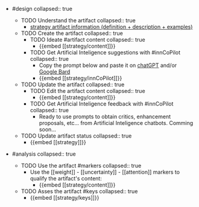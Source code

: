 
- #design
   collapsed:: true
  - TODO Understand the artifact
    collapsed:: true
    - [strategy artifact information (definition + description + examples)](https://go.innbok.com/#/page/innBoK%2Fstrategy%2Finfo)
  - TODO Create the artifact
     collapsed:: true
    - TODO Ideate #artifact content
      collapsed:: true
      - {{embed [[strategy/content]]}}
    - TODO Get Artificial Inteligence suggestions with #innCoPilot
      collapsed:: true
      - Copy the prompt below and paste it on [chatGPT](https://chat.openai.com) and/or [Google Bard](https://bard.google.com/chat)
      - {{embed [[strategy/innCoPilot]]}}
  - TODO Update the artifact
    collapsed:: true
    - TODO Edit the artifact content
     collapsed:: true
      - {{embed [[strategy/content]]}}
    - TODO Get Artificial Inteligence feedback with #innCoPilot
      collapsed:: true
      - Ready to use prompts to obtain critics, enhancement proposals, etc... from Artificial Inteligence chatbots. Comming soon...
  - TODO Update artifact status
    collapsed:: true
    - {{embed [[strategy]]}}


- #analysis
  collapsed:: true
  - TODO Use the artifact #markers
    collapsed:: true
    - Use the [[weight]] - [[uncertainty]] - [[attention]] markers to qualify the artifact's content:
      - {{embed [[strategy/content]]}}
  - TODO Asses the artifact #keys
    collapsed:: true
    - {{embed [[strategy/keys]]}}



